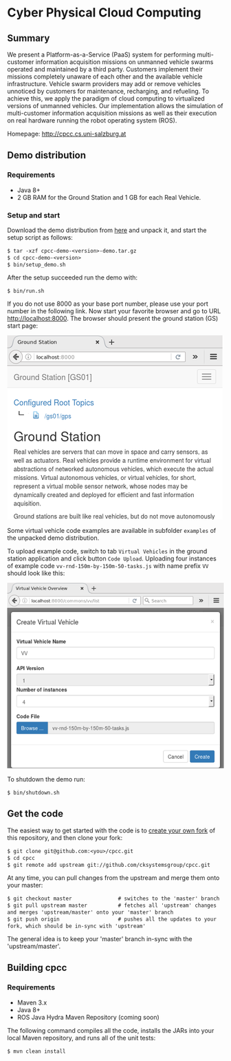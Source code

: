 
# Cyber Physical Cloud Computing

## Summary

We present a Platform-as-a-Service (PaaS) system for performing multi-customer information
acquisition missions on unmanned vehicle swarms operated and maintained by a third party. Customers implement their
missions completely unaware of each other and the available vehicle infrastructure. Vehicle swarm providers may add
or remove vehicles unnoticed by customers for maintenance, recharging, and refueling. To achieve this, we apply the
paradigm of cloud computing to virtualized versions of unmanned vehicles. Our implementation allows the simulation
of multi-customer information acquisition missions as well as their execution on real hardware running the robot
operating system (ROS).

Homepage: http://cpcc.cs.uni-salzburg.at


## Demo distribution

### Requirements
- Java 8+
- 2 GB RAM for the Ground Station and 1 GB for each Real Vehicle.

### Setup and start
Download the demo distribution from [here](http://cpcc.cs.uni-salzburg.at/cpcc-demo-0.0.5-SNAPSHOT-demo.tar.gz) and unpack it, and start the setup script as follows:

	$ tar -xzf cpcc-demo-<version>-demo.tar.gz
	$ cd cpcc-demo-<version>
	$ bin/setup_demo.sh

After the setup succeeded run the demo with:

	$ bin/run.sh

If you do not use 8000 as your base port number, please use your port number in the following link. Now start your favorite browser and go to URL [http://localhost:8000](http://localhost:8000). The browser should present the ground station (GS) start page:

[![Ground Station Start Page](src/site/resources/images/ground-station-home.png)]()

Some virtual vehicle code examples are available in subfolder `examples` of the unpacked demo distribution. 

To upload example code, switch to tab `Virtual Vehicles` in the ground station application and click button `Code Upload`.
Uploading four instances of example code `vv-rnd-150m-by-150m-50-tasks.js` with name prefix `VV` should look like this:

[![Code Upload](src/site/resources/images/code-upload.png)]()


To shutdown the demo run:

	$ bin/shutdown.sh


## Get the code

The easiest way to get started with the code is to [create your own fork](http://help.github.com/forking/)
of this repository, and then clone your fork:

	$ git clone git@github.com:<you>/cpcc.git
	$ cd cpcc
	$ git remote add upstream git://github.com/cksystemsgroup/cpcc.git

At any time, you can pull changes from the upstream and merge them onto your master:

	$ git checkout master               # switches to the 'master' branch
	$ git pull upstream master          # fetches all 'upstream' changes and merges 'upstream/master' onto your 'master' branch
	$ git push origin                   # pushes all the updates to your fork, which should be in-sync with 'upstream'

The general idea is to keep your 'master' branch in-sync with the 'upstream/master'.


## Building cpcc

### Requirements
- Maven 3.x
- Java 8+
- ROS Java Hydra Maven Repository (coming soon)


The following command compiles all the code, installs the JARs into your local Maven repository, and runs all of the unit tests:

	$ mvn clean install

